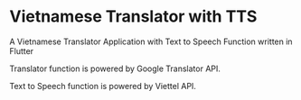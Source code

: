 # Vietnamese Translator with TTS

A Vietnamese Translator Application with Text to Speech Function written in Flutter

Translator function is powered by Google Translator API.

Text to Speech function is powered by Viettel API.
